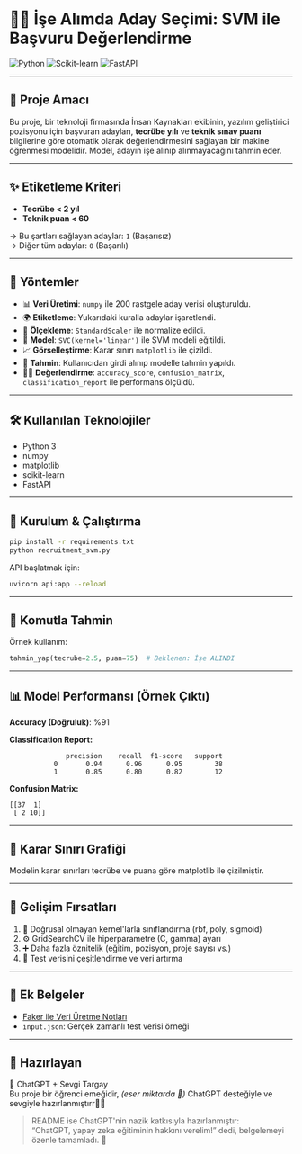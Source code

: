 # 👩‍💻 İşe Alımda Aday Seçimi: SVM ile Başvuru Değerlendirme

![Python](https://img.shields.io/badge/Python-3.8+-blue.svg)
![Scikit-learn](https://img.shields.io/badge/scikit--learn-1.3.0-orange.svg)
![FastAPI](https://img.shields.io/badge/FastAPI-0.103.1-green.svg)

---

## 🌟 Proje Amacı

Bu proje, bir teknoloji firmasında İnsan Kaynakları ekibinin, yazılım geliştirici pozisyonu için başvuran adayları, **tecrübe yılı** ve **teknik sınav puanı** bilgilerine göre otomatik olarak değerlendirmesini sağlayan bir makine öğrenmesi modelidir. Model, adayın işe alınıp alınmayacağını tahmin eder.

---

## ✨ Etiketleme Kriteri

- **Tecrübe < 2 yıl**  
- **Teknik puan < 60**  

→ Bu şartları sağlayan adaylar: `1` (Başarısız)  
→ Diğer tüm adaylar: `0` (Başarılı)

---

## 🧪 Yöntemler

- 📊 **Veri Üretimi**: `numpy` ile 200 rastgele aday verisi oluşturuldu.
- 🌍 **Etiketleme**: Yukarıdaki kuralla adaylar işaretlendi.
- 🚮 **Ölçekleme**: `StandardScaler` ile normalize edildi.
- 🧠 **Model**: `SVC(kernel='linear')` ile SVM modeli eğitildi.
- 📈 **Görselleştirme**: Karar sınırı `matplotlib` ile çizildi.
- 💬 **Tahmin**: Kullanıcıdan girdi alınıp modelle tahmin yapıldı.
- 🏋️‍♂️ **Değerlendirme**: `accuracy_score`, `confusion_matrix`, `classification_report` ile performans ölçüldü.

---

## 🛠️ Kullanılan Teknolojiler

- Python 3
- numpy
- matplotlib
- scikit-learn
- FastAPI

---

## 🔎 Kurulum & Çalıştırma

```bash
pip install -r requirements.txt
python recruitment_svm.py
```

API başlatmak için:
```bash
uvicorn api:app --reload
```

---

## 📝 Komutla Tahmin

Örnek kullanım:
```python
tahmin_yap(tecrube=2.5, puan=75)  # Beklenen: İşe ALINDI
```

---

## 📊 Model Performansı (Örnek Çıktı)

**Accuracy (Doğruluk)**: %91

**Classification Report:**
```
              precision    recall  f1-score   support
           0       0.94      0.96      0.95        38
           1       0.85      0.80      0.82        12
```

**Confusion Matrix:**
```
[[37  1]
 [ 2 10]]
```

---

## 📸 Karar Sınırı Grafiği

Modelin karar sınırları tecrübe ve puana göre matplotlib ile çizilmiştir.

---

## 🚀 Gelişim Fırsatları

1. 📌 Doğrusal olmayan kernel'larla sınıflandırma (rbf, poly, sigmoid)
2. ⚙️ GridSearchCV ile hiperparametre (C, gamma) ayarı
3. ➕ Daha fazla öznitelik (eğitim, pozisyon, proje sayısı vs.)
4. 🧪 Test verisini çeşitlendirme ve veri artırma

---

## 🔗 Ek Belgeler

- [Faker ile Veri Üretme Notları](Faker_Arastirma.md)
- `input.json`: Gerçek zamanlı test verisi örneği

---

## 👤 Hazırlayan

💖 ChatGPT + Sevgi Targay  
Bu proje bir öğrenci emeğidir, *(eser miktarda 🙂)* ChatGPT desteğiyle ve sevgiyle hazırlanmıştırr💖🤖

> README ise ChatGPT'nin nazik katkısıyla hazırlanmıştır:  
> “ChatGPT, yapay zeka eğitiminin hakkını verelim!” dedi, belgelemeyi özenle tamamladı. 🤖

